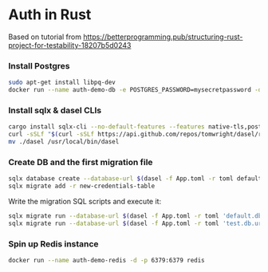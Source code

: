 # Auth in Rust

Based on tutorial from
https://betterprogramming.pub/structuring-rust-project-for-testability-18207b5d0243

### Install Postgres

```sh
sudo apt-get install libpq-dev
docker run --name auth-demo-db -e POSTGRES_PASSWORD=mysecretpassword -d -p 5432:5432 postgres
```

### Install sqlx & dasel CLIs

```sh
cargo install sqlx-cli --no-default-features --features native-tls,postgres
curl -sSLf "$(curl -sSLf https://api.github.com/repos/tomwright/dasel/releases/latest | grep browser_download_url | grep linux_amd64 | cut -d\" -f 4)" -L -o dasel && chmod +x dasel
mv ./dasel /usr/local/bin/dasel
```

### Create DB and the first migration file

```sh
sqlx database create --database-url $(dasel -f App.toml -r toml default.db.url)
sqlx migrate add -r new-credentials-table
```

Write the migration SQL scripts and execute it:

```sh
sqlx migrate run --database-url $(dasel -f App.toml -r toml 'default.db.url')
sqlx migrate run --database-url $(dasel -f App.toml -r toml 'test.db.url')
```

### Spin up Redis instance

```sh
docker run --name auth-demo-redis -d -p 6379:6379 redis
```
